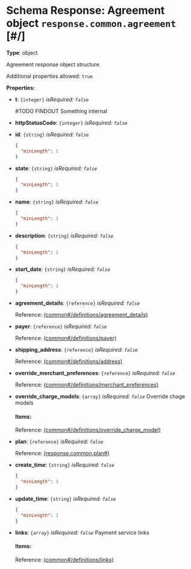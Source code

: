# Schema Response: Agreement object `response.common.agreement`  [#/]


**Type**: object


Agreement response object structure


Additional properties allowed: `true`


**Properties:**


 - **t**: `{integer}` *isRequired: `false`* 
    
    #TODO FINDOUT Something internal
    
 - **httpStatusCode**: `{integer}` *isRequired: `false`* 
 - **id**: `{string}` *isRequired: `false`* 
    ```json
    {
      "minLength": 1
    }
    ```
    
 - **state**: `{string}` *isRequired: `false`* 
    ```json
    {
      "minLength": 1
    }
    ```
    
 - **name**: `{string}` *isRequired: `false`* 
    ```json
    {
      "minLength": 1
    }
    ```
    
 - **description**: `{string}` *isRequired: `false`* 
    ```json
    {
      "minLength": 1
    }
    ```
    
 - **start_date**: `{string}` *isRequired: `false`* 
    ```json
    {
      "minLength": 1
    }
    ```
    
 - **agreement_details**: `{reference}` *isRequired: `false`* 
    
    Reference: <a href="common.md#/definitions/agreement_details">  (common#/definitions/agreement_details)</a>
    
 - **payer**: `{reference}` *isRequired: `false`* 
    
    Reference: <a href="common.md#/definitions/payer">  (common#/definitions/payer)</a>
    
 - **shipping_address**: `{reference}` *isRequired: `false`* 
    
    Reference: <a href="common.md#/definitions/address">  (common#/definitions/address)</a>
    
 - **override_merchant_preferences**: `{reference}` *isRequired: `false`* 
    
    Reference: <a href="common.md#/definitions/merchant_preferences">  (common#/definitions/merchant_preferences)</a>
    
 - **override_charge_models**: `{array}` *isRequired: `false`* Override chage models
    
    <a name="/properties/override_charge_models"/>
    
    
    
    
    #### Items:
    
    
    Reference: <a href="common.md#/definitions/override_charge_model">  (common#/definitions/override_charge_model)</a>
    
 - **plan**: `{reference}` *isRequired: `false`* 
    
    Reference: <a href="response.plan.md#">  (response.common.plan#)</a>
    
 - **create_time**: `{string}` *isRequired: `false`* 
    ```json
    {
      "minLength": 1
    }
    ```
    
 - **update_time**: `{string}` *isRequired: `false`* 
    ```json
    {
      "minLength": 1
    }
    ```
    
 - **links**: `{array}` *isRequired: `false`* Payment service links
    
    <a name="/properties/links"/>
    
    
    
    
    #### Items:
    
    
    Reference: <a href="common.md#/definitions/links">  (common#/definitions/links)</a>
    
